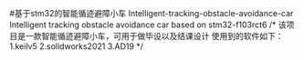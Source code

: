 #基于stm32的智能循迹避障小车 Intelligent-tracking-obstacle-avoidance-car
Intelligent tracking obstacle avoidance car based on stm32-f103rct6
/*
该项目是一款智能循迹避障小车，可用于做毕设以及结课设计
使用到的软件如下：
1.keilv5
2.solidworks2021
3.AD19
*/
